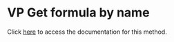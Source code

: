 <!---->
# VP Get formula by name

Click [here](https://developer.4d.com/docs/ViewPro/commands/vp-get-formula-by-name) to access the documentation for this method.

